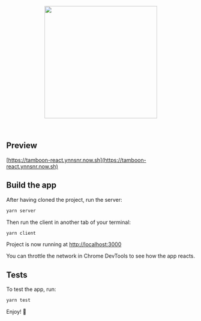 <p align="center">
  <a href='https://www.omise.co'>
    <img src="https://cdn.omise.co/assets/omise-logo/omise-wordmark.png" width="300" />
  </a>
</p>
<br />

## Preview

[https://tamboon-react.ynnsnr.now.sh](https://tamboon-react.ynnsnr.now.sh)

## Build the app

After having cloned the project, run the server:

```bash
yarn server
```

Then run the client in another tab of your terminal:

```bash
yarn client
```

Project is now running at [http://localhost:3000](http://localhost:3000)

You can throttle the network in Chrome DevTools to see how the app reacts.

## Tests

To test the app, run:

```bash
yarn test
```

Enjoy! :metal:
